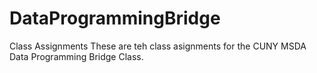 DataProgrammingBridge
=====================

Class Assignments
These are teh class asignments for the CUNY MSDA Data Programming Bridge Class.
